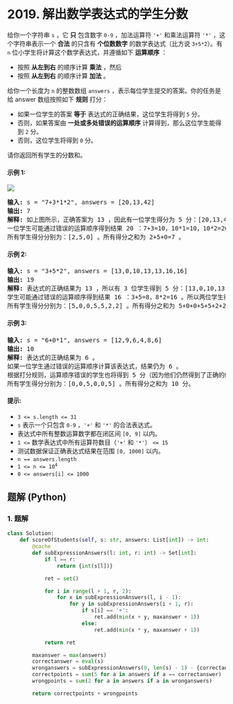 # 2019. 解出数学表达式的学生分数
给你一个字符串 `s` ，它 **只** 包含数字 `0-9` ，加法运算符 `'+'` 和乘法运算符 `'*'` ，这个字符串表示一个 **合法** 的只含有 **个位数数字** 的数学表达式（比方说 `3+5*2`）。有 `n` 位小学生将计算这个数学表达式，并遵循如下 **运算顺序** ：
* 按照 **从左到右** 的顺序计算 **乘法** ，然后
* 按照 **从左到右** 的顺序计算 **加法** 。

给你一个长度为 `n` 的整数数组 `answers` ，表示每位学生提交的答案。你的任务是给 answer 数组按照如下 **规则** 打分：
* 如果一位学生的答案 **等于** 表达式的正确结果，这位学生将得到 `5` 分。
* 否则，如果答案由 **一处或多处错误的运算顺序** 计算得到，那么这位学生能得到 `2` 分。
* 否则，这位学生将得到 `0` 分。

请你返回所有学生的分数和。

#### 示例 1:
![](https://assets.leetcode.com/uploads/2021/09/17/student_solving_math.png)
<pre>
<strong>输入:</strong> s = "7+3*1*2", answers = [20,13,42]
<strong>输出:</strong> 7
<strong>解释:</strong> 如上图所示，正确答案为 13 ，因此有一位学生得分为 5 分：[20,13,42] 。
一位学生可能通过错误的运算顺序得到结果 20 ：7+3=10，10*1=10，10*2=20 。所以这位学生得分为 2 分：[20,13,42] 。
所有学生得分分别为：[2,5,0] 。所有得分之和为 2+5+0=7 。
</pre>

#### 示例 2:
<pre>
<strong>输入:</strong> s = "3+5*2", answers = [13,0,10,13,13,16,16]
<strong>输出:</strong> 19
<strong>解释:</strong> 表达式的正确结果为 13 ，所以有 3 位学生得到 5 分：[13,0,10,13,13,16,16] 。
学生可能通过错误的运算顺序得到结果 16 ：3+5=8，8*2=16 。所以两位学生得到 2 分：[13,0,10,13,13,16,16] 。
所有学生得分分别为：[5,0,0,5,5,2,2] 。所有得分之和为 5+0+0+5+5+2+2=19 。
</pre>

#### 示例 3:
<pre>
<strong>输入:</strong> s = "6+0*1", answers = [12,9,6,4,8,6]
<strong>输出:</strong> 10
<strong>解释:</strong> 表达式的正确结果为 6 。
如果一位学生通过错误的运算顺序计算该表达式，结果仍为 6 。
根据打分规则，运算顺序错误的学生也将得到 5 分（因为他们仍然得到了正确的结果），而不是 2 分。
所有学生得分分别为：[0,0,5,0,0,5] 。所有得分之和为 10 分。
</pre>

#### 提示:
* `3 <= s.length <= 31`
* `s` 表示一个只包含 `0-9` ，`'+'` 和 `'*'` 的合法表达式。
* 表达式中所有整数运算数字都在闭区间 `[0, 9]` 以内。
* `1 <=` 数学表达式中所有运算符数目（`'+'` 和 `'*'`） `<= 15`
* 测试数据保证正确表达式结果在范围 `[0, 1000]` 以内。
* `n == answers.length`
* <code>1 <= n <= 10<sup>4</sup></code>
* `0 <= answers[i] <= 1000`

## 题解 (Python)

### 1. 题解
```Python
class Solution:
    def scoreOfStudents(self, s: str, answers: List[int]) -> int:
        @cache
        def subExpressionAnswers(l: int, r: int) -> Set[int]:
            if l == r:
                return {int(s[l])}

            ret = set()

            for i in range(l + 1, r, 2):
                for x in subExpressionAnswers(l, i - 1):
                    for y in subExpressionAnswers(i + 1, r):
                        if s[i] == '+':
                            ret.add(min(x + y, maxanswer + 1))
                        else:
                            ret.add(min(x * y, maxanswer + 1))

            return ret

        maxanswer = max(answers)
        correctanswer = eval(s)
        wronganswers = subExpressionAnswers(0, len(s) - 1) - {correctanswer}
        correctpoints = sum(5 for a in answers if a == correctanswer)
        wrongpoints = sum(2 for a in answers if a in wronganswers)

        return correctpoints + wrongpoints
```
